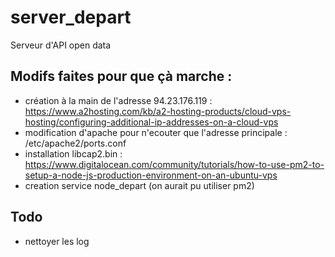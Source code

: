 # server_depart
Serveur d'API open data

## Modifs faites pour que çà marche :
* création à la main de l'adresse 94.23.176.119 : https://www.a2hosting.com/kb/a2-hosting-products/cloud-vps-hosting/configuring-additional-ip-addresses-on-a-cloud-vps
* modification d'apache pour n'ecouter que l'adresse principale : /etc/apache2/ports.conf
* installation libcap2.bin : https://www.digitalocean.com/community/tutorials/how-to-use-pm2-to-setup-a-node-js-production-environment-on-an-ubuntu-vps
* creation service node_depart (on aurait pu utiliser pm2)

## Todo
- nettoyer les log
